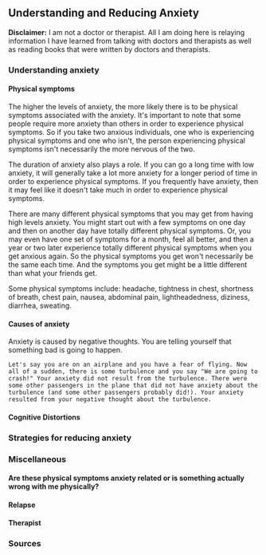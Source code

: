 ## Understanding and Reducing Anxiety

**Disclaimer:** I am not a doctor or therapist. All I am doing here is relaying information I have learned from talking with doctors and therapists as well as reading books that were written by doctors and therapists.

### Understanding anxiety

#### Physical symptoms
The higher the levels of anxiety, the more likely there is to be physical symptoms associated with the anxiety. It's important to note that some people require more anxiety than others in order to experience physical symptoms. So if you take two anxious individuals, one who is experiencing physical symptoms and one who isn't, the person experiencing physical symptoms isn't necessarily the more nervous of the two.

The duration of anxiety also plays a role. If you can go a long time with low anxiety, it will generally take a lot more anxiety for a longer period of time in order to experience physical symptoms. If you frequently have anxiety, then it may feel like it doesn't take much in order to experience physical symptoms.

There are many different physical symptoms that you may get from having high levels anxiety. You might start out with a few symptoms on one day and then on another day have totally different physical symptoms. Or, you may even have one set of symptoms for a month, feel all better, and then a year or two later experience totally different physical symptoms when you get anxious again. So the physical symptoms you get won't necessarily be the same each time. And the symptoms you get might be a little different than what your friends get.

Some physical symptoms include: headache, tightness in chest, shortness of breath, chest pain, nausea, abdominal pain, lightheadedness, diziness, diarrhea, sweating.

#### Causes of anxiety
Anxiety is caused by negative thoughts. You are telling yourself that something bad is going to happen.
```
Let's say you are on an airplane and you have a fear of flying. Now all of a sudden, there is some turbulence and you say "We are going to crash!" Your anxiety did not result from the turbulence. There were some other passengers in the plane that did not have anxiety about the turbulence (and some other passengers probably did!). Your anxiety resulted from your negative thought about the turbulence.
```
#### Cognitive Distortions

### Strategies for reducing anxiety

### Miscellaneous

#### Are these physical symptoms anxiety related or is something actually wrong with me physically?

#### Relapse

#### Therapist

### Sources
